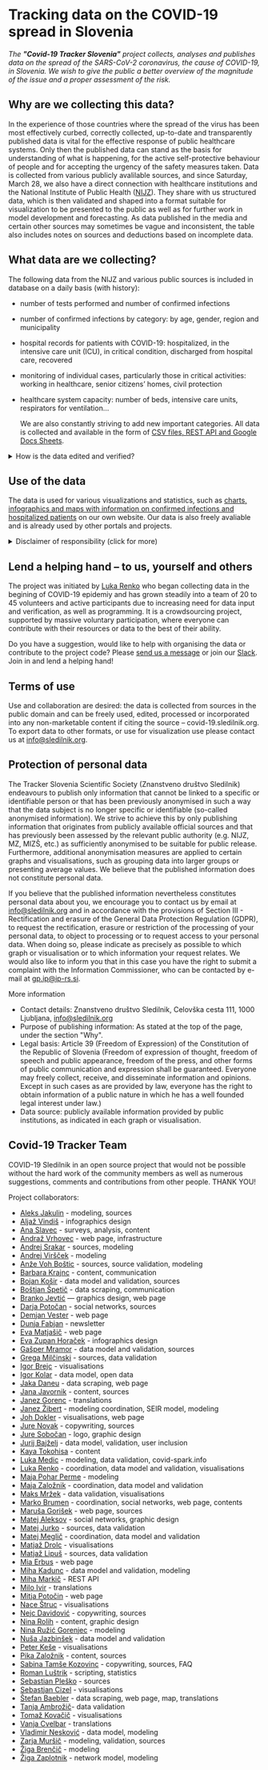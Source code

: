 # Tracking data on the COVID-19 spread in Slovenia

*The **"Covid-19 Tracker Slovenia"** project collects, analyses and publishes data on the spread of the SARS-CoV-2 coronavirus, the cause of COVID-19, in Slovenia. We wish to give the public a better overview of the magnitude of the issue and a proper assessment of the risk.*

## Why are we collecting this data?

In the experience of those countries where the spread of the virus has been most effectively curbed, correctly collected, up-to-date and transparently published data is vital for the effective response of public healthcare systems.
Only then the published data can stand as the basis for understanding of what is happening, for the active self-protective behaviour of people and for accepting the urgency of the safety measures taken.
Data is collected from various publicly avalilable sources, and since Saturday, March 28, we also have a direct connection with healthcare institutions and the National Institute of Public Health ([NIJZ](https://www.nijz.si/en)). They share with us structured data, which is then validated and shaped into a format suitable for visualization to be presented to the public as well as for further work in model development and forecasting. As data published in the media and certain other sources may sometimes be vague and inconsistent, the table also includes notes on sources and deductions based on incomplete data.

## What data are we collecting?

The following data from the NIJZ and various public sources is included in database on a daily basis (with history):

-   number of tests performed and number of confirmed infections

-   number of confirmed infections by category: by age, gender, region and municipality

-   hospital records for patients with COVID-19: hospitalized, in the intensive care unit (ICU), in critical condition, discharged from hospital care, recovered

-   monitoring of individual cases, particularly those in critical activities: working in healthcare, senior citizens’ homes, civil protection

-   healthcare system capacity: number of beds, intensive care units, respirators for ventilation...

    We are also constantly striving to add new important categories.
    All data is collected and available in the form of [CSV files, REST API and Google Docs Sheets](/en/data).


<details>
  <summary>How is the data edited and verified?</summary>

The database is updated with the NIJZ data (by category). The data by region and age is sometimes updated subsequently and cross-checked as the data may change as a result of epidemiological research.

Municipalities are tracked in [the Places table](https://docs.google.com/spreadsheets/d/1N1qLMoWyi3WFGhIpPFzKsFmVE0IwNP3elb_c18t2DwY/edit#gid=598557107).
Updating the hospital care data – the Patients table process:

-   All hospital announcements for COVID-19 are monitored (University Medical Centre Ljubljana, University Medical Centre Maribor, University Clinic Golnik, Celje General Hospital) – around 2pm.

-   The number of hospitalizations monitored: all departments, hospitalizations in intensive care units, and patients in critical condition.

-   Transitions (admissions/discharges) between individual conditions are also recorded (when detectable from the data).

-   Where the transition data (admission/discharge) is incomplete, the values are determined by means of deduction (using a formula).

-   All sources and deductions are recorded as comments in individual cells (possibility of verification).

-   The data is compared with the summary data on hospitalized patients and patients in intensive care published daily by the Government of the Republic of Slovenia at 11:59 pm.


</details>

## Use of the data

The data is used for various visualizations and statistics, such as [charts, infographics and maps with information on confirmed infections and hospitalized patients](/en/stats) on our own website.
Our data is also freely avaliable and is already used by other portals and projects.

<details>
  <summary>Disclaimer of responsibility (click for more)</summary>

**Please note: The information published on our site, including links to models and other sites to which we are not directly connected, is prepared with the utmost care, using available sources of data, knowledge, methodologies and technologies, in accordance with scientific standards. We believe that the visualizations and models can help explain the various factors behind the spread of the virus, including the impact of the safety measures taken and of possible future measures. Through this, we wish to emphasize that we all play an important role in this pandemic. Nonetheless, we cannot fully guarantee the accuracy, completeness or usefulness of the information on these sites, and we explicitly disclaim any responsibility for further interpretations and simulations which cite our visualizations as a source.*

</details>

## Lend a helping hand – to us, yourself and others

The project was initiated by [Luka Renko](https://twitter.com/LukaRenko) who began collecting data in the begining of COVID-19 epidemiy and has grown steadily into a team of 20 to 45 volunteers and active participants due to increasing need for data input and verification, as well as programming. It is a crowdsourcing project, supported by massive voluntary participation, where everyone can contribute with their resources or data to the best of their ability.

Do you have a suggestion, would like to help with organising the data or contribute to the project code? Please [send us a message](mailto:info@sledilnik.org) or join our [Slack](https://sledilnik.slack.com). Join in and lend a helping hand!

## Terms of use

Use and collaboration are desired: the data is collected from sources in the public domain and can be freely used, edited, processed or incorporated into any non-marketable content if citing the source – covid-19.sledilnik.org.
To export data to other formats, or use for visualization use please contact us at info@sledilnik.org.

## Protection of personal data
The Tracker Slovenia Scientific Society (Znanstveno društvo Sledilnik) endeavours to publish only information that cannot be linked to a specific or identifiable person or that has been previously anonymised in such a way that the data subject is no longer specific or identifiable (so-called anonymised information). We strive to achieve this by only publishing information that originates from publicly available official sources and that has previously been assessed by the relevant public authority (e.g. NIJZ, MZ, MIZŠ, etc.) as sufficiently anonymised to be suitable for public release. Furthermore, additional anonymisation measures are applied to certain graphs and visualisations, such as grouping data into larger groups or presenting average values. We believe that the published information does not constitute personal data.

If you believe that the published information nevertheless constitutes personal data about you, we encourage you to contact us by email at info@sledilnik.org and in accordance with the provisions of Section III - Rectification and erasure of the General Data Protection Regulation (GDPR), to request the rectification, erasure or restriction of the processing of your personal data, to object to processing or to request access to your personal data. When doing so, please indicate as precisely as possible to which graph or visualisation or to which information your request relates. We would also like to inform you that in this case you have the right to submit a complaint with the Information Commissioner, who can be contacted by e-mail at gp.ip@ip-rs.si.

More information
- Contact details: Znanstveno društvo Sledilnik, Celovška cesta 111, 1000 Ljubljana, info@sledilnik.org
- Purpose of publishing information: As stated at the top of the page, under the section "Why".
- Legal basis: Article 39 (Freedom of Expression) of the Constitution of the Republic of Slovenia (Freedom of expression of thought, freedom of speech and public appearance, freedom of the press, and other forms of public communication and expression shall be guaranteed. Everyone may freely collect, receive, and disseminate information and opinions. Except in such cases as are provided by law, everyone has the right to obtain information of a public nature in which he has a well founded legal interest under law.)
- Data source: publicly available information provided by public institutions, as indicated in each graph or visualisation.

## Covid-19 Tracker Team

COVID-19 Sledilnik in an open source project that would not be possible without the hard work of the community members as well as numerous suggestions, comments and contributions from other people. THANK YOU!

Project collaborators:

-   [Aleks Jakulin](https://twitter.com/aleksj) - modeling, sources
-   [Aljaž Vindiš](https://vindis.io/) - infographics design
-   [Ana Slavec](https://twitter.com/aslavec) - surveys, analysis, content
-   [Andraž Vrhovec](https://github.com/overlordtm) - web page, infrastructure
-   [Andrej Srakar](http://www.ier.si/) - sources, modeling
-   [Andrej Viršček](https://udomacenastatistika.wordpress.com/author/vandrej/) - modeling
-   [Anže Voh Boštic](https://podcrto.si/author/anze/) - sources, source validation, modeling
-   [Barbara Krajnc](https://twitter.com/bakrajnc) - content, communication
-   [Bojan Košir](https://twitter.com/BojanKosir) - data model and validation, sources
-   [Boštjan Špetič](https://www.igzebedze.com/) - data scraping, communication
-   [Branko Jevtić](https://www.bananica.com/) — graphics design, web page
-   [Darja Potočan](http://www.marsowci.net/) - social networks, sources
-   [Demjan Vester](https://github.com/VesterDe) - web page
-   [Dunja Fabjan](https://twitter.com/denebdulfim) - newsletter
-   [Eva Matjašič](https://github.com/Blonduos/) - web page
-   [Eva Zupan Horaček](https://www.instagram.com/evasardinasta/?hl=en) - infographics design
-   [Gašper Mramor](https://www.linkedin.com/in/gaspermramor) - data model and validation, sources
-   [Grega Milčinski](https://www.linkedin.com/in/gregamilcinski/) - sources, data validation
-   [Igor Brejc](https://twitter.com/breki74) - visualisations
-   [Igor Kolar](https://twitter.com/igorkolar) - data model, open data
-   [Jaka Daneu](https://github.com/jalezi) -  data scraping, web page
-   [Jana Javornik](https://twitter.com/JanaSvenska) - content, sources
-   [Janez Gorenc](https://si.linkedin.com/in/janez-gorenc-03415868) - translations
-   [Janez Žibert](https://pacs.zf.uni-lj.si/janez-zibert/) - modeling coordination, SEIR model, modeling
-   [Joh Dokler](https://github.com/joahim) - visualisations, web page
-   [Jure Novak](http://jurenovak.org/) - copywriting, sources
-   [Jure Sobočan](https://www.linkedin.com/in/juresobocan) - logo, graphic design
-   [Jurij Bajželj](https://www.linkedin.com/in/bajzelj) - data model, validation, user inclusion
-   [Kaya Tokohisa](https://www.kayatokuhisa.com) - content
-   [Luka Medic](https://www.facebook.com/luka.medic.79) - modeling, data validation, covid-spark.info
-   [Luka Renko](https://twitter.com/lukarenko) - coordination, data model and validation, visualisations
-   [Maja Pohar Perme](http://ibmi.mf.uni-lj.si/sl/o-ibmi/osebje) - modeling
-   [Maja Založnik](https://www.linkedin.com/in/maja-zalo%C5%BEnik-26034a84) - coordination, data model and validation
-   [Maks Mržek](https://www.linkedin.com/in/maks-mr%C5%BEek-98798066/) - data validation, visualisations
-   [Marko Brumen](https://twitter.com/multikultivator) - coordination, social networks, web page, contents
-   [Maruša Gorišek](https://www.linkedin.com/in/marusagorisek/) - web page, sources
-   [Matej Aleksov](https://www.linkedin.com/in/matej-aleksov/) - social networks, graphic design
-   [Matej Jurko](https://www.linkedin.com/in/matejjurko/) - sources, data validation
-   [Matej Meglič](https://www.linkedin.com/in/matejmeglic/) - coordination, data model and validation
-   [Matjaž Drolc](https://twitter.com/MatjazDrolc/) - visualisations
-   [Matjaž Lipuš](https://twitter.com/MatjazL) - sources, data validation
-   [Mia Erbus](https://github.com/miaerbus) - web page
-   [Miha Kadunc](https://twitter.com/miha_kadunc) - data model and validation, modeling
-   [Miha Markič](https://twitter.com/MihaMarkic) - REST API
-   [Milo Ivir](https://hosted.weblate.org/user/milotype/) - translations
-   [Mitja Potočin](https://github.com/mitjapotocin) - web page
-   [Nace Štruc](https://www.nace.si/) - visualisations
-   [Nejc Davidović](https://twitter.com/NejcDavidovic) - copywriting, sources
-   [Nina Rolih](https://www.facebook.com/tanoranina) - content, graphic design
-   [Nina Ružić Gorenjec](https://ibmi.mf.uni-lj.si/sl/o-ibmi/osebje) - modeling
-   [Nuša Jazbinšek]() - data model and validation
-   [Peter Keše](https://twitter.com/pkese/) - visualisations
-   [Pika Založnik]() - content, sources
-   [Sabina Tamše Kozovinc](https://www.linkedin.com/in/sabina-tamse-copywriter/) - copywriting, sources, FAQ
-   [Roman Luštrik](https://www.linkedin.com/in/roman-lu%C5%A1trik-5a6586ab) - scripting, statistics
-   [Sebastian Pleško](https://twitter.com/seba1337) - sources
-   [Sebastjan Cizel](https://sebastjancizel.github.io/) - visualisations
-   [Štefan Baebler](https://www.linkedin.com/in/stefanbaebler/) - data scraping, web page, map, translations
-   [Tanja Ambrožič]()- data validation
-   [Tomaž Kovačič](https://www.linkedin.com/in/tomazkovacic) - visualisations
-   [Vanja Cvelbar](https://github.com/b100w11) - translations
-   [Vladimir Nesković](https://www.linkedin.com/in/k35m4/) - data model, modeling
-   [Zarja Muršič](https://twitter.com/piskotk) - modeling, validation, sources
-   [Žiga Brenčič](https://zigabrencic.com) - modeling
-   [Žiga Zaplotnik](https://twitter.com/ZaplotnikZiga) - network model, modeling
